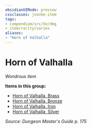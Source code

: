 ```yaml
---
obsidianUIMode: preview
cssclasses: json5e-item
tags:
- compendium/src/5e/dmg
- item/rarity/varies
aliases: 
- "Horn of Valhalla"
---
```

# Horn of Valhalla
*Wondrous item*  


**Items in this group:**

- [Horn of Valhalla, Brass](Mechanics/items/horn-of-valhalla-brass.md)
- [Horn of Valhalla, Bronze](Mechanics/items/horn-of-valhalla-bronze.md)
- [Horn of Valhalla, Iron](Mechanics/items/horn-of-valhalla-iron.md)
- [Horn of Valhalla, Silver](Mechanics/items/horn-of-valhalla-silver.md)

*Source: Dungeon Master's Guide p. 175*